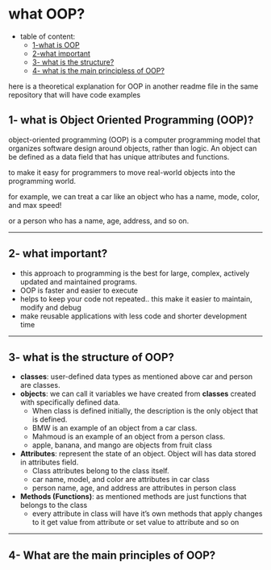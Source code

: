 # what OOP?

- table of content:
    - [1-what is OOP](#1--what-is-object-oriented-programming-oop)
    - [2-what important](#2--what-important)
    - [3- what is the structure?](#3--what-is-the-structure-of-oop)
    - [4- what is the main principless of OOP?](#4--what-are-the-main-principles-of-oop)

here is a theoretical explanation for OOP in another readme file in the same repository that will have code examples

## 1- what is Object Oriented Programming (OOP)?

object-oriented programming (OOP) is a computer programming model that organizes software design around objects, rather than logic.
An object can be defined as a data field that has unique attributes and functions.

to make it easy for programmers to move real-world objects into the programming world.

for example, we can treat a car like an object who has a name, mode, color, and max speed!

or a person who has a name, age, address, and so on.

---

## 2- what important?

- this approach to programming is the best for large, complex, actively updated and maintained programs.
- OOP is faster and easier to execute
- helps to keep your code not repeated.. this make it easier to maintain, modify and debug
- make reusable applications with less code and shorter development time

---

## 3- what is the structure of OOP?

- **classes**: user-defined data types as mentioned above car and person are classes.
- **objects**: we can call it variables we have created from **classes** created with specifically defined data.
    - When class is defined initially, the description is the only object that is defined.
    - BMW is an example of an object from a car class.
    - Mahmoud is an example of an object from a person class.
    - apple, banana, and mango are objects from fruit class
- **Attributes**:  represent the state of an object. Object will has data stored in attributes field.
    - Class attributes belong to the class itself.
    - car name, model, and color are attributes in car class
    - person name, age, and address are attributes in person class
- **Methods (Functions)**: as mentioned methods are just functions that belongs to the class
    - every attribute in class will have it’s own methods that apply changes to it get value from attribute or set value to attribute and so on

---

## 4- ****What are the main principles of OOP?****